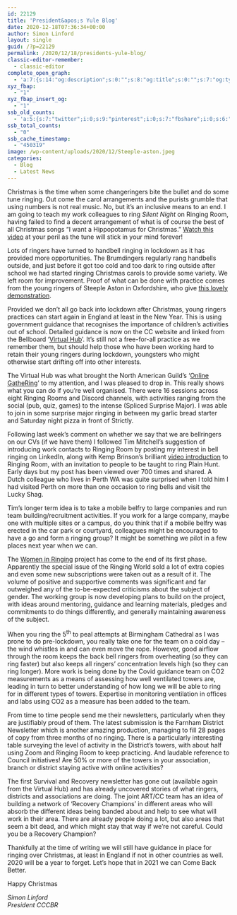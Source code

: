 ```yaml
---
id: 22129
title: 'President&apos;s Yule Blog'
date: 2020-12-18T07:36:34+00:00
author: Simon Linford
layout: single
guid: /?p=22129
permalink: /2020/12/18/presidents-yule-blog/
classic-editor-remember:
  - classic-editor
complete_open_graph:
  - 'a:7:{s:14:"og:description";s:0:"";s:8:"og:title";s:0:"";s:7:"og:type";s:0:"";s:12:"twitter:card";s:7:"summary";s:15:"twitter:creator";s:0:"";s:19:"twitter:description";s:0:"";s:8:"og:image";s:5:"22131";}'
xyz_fbap:
  - "1"
xyz_fbap_insert_og:
  - "1"
ssb_old_counts:
  - 'a:5:{s:7:"twitter";i:0;s:9:"pinterest";i:0;s:7:"fbshare";i:0;s:6:"reddit";i:0;s:6:"tumblr";N;}'
ssb_total_counts:
  - "0"
ssb_cache_timestamp:
  - "450319"
image: /wp-content/uploads/2020/12/Steeple-aston.jpeg
categories:
  - Blog
  - Latest News
---
```

Christmas is the time when some changeringers bite the bullet and do some tune ringing. Out come the carol arrangements and the purists grumble that using numbers is not real music. No, but it’s an inclusive means to an end. I am going to teach my work colleagues to ring _Silent Night_ on Ringing Room, having failed to find a decent arrangement of what is of course the best of all Christmas songs “I want a Hippopotamus for Christmas.” <a href="https://youtu.be/vsvOrtcrA5c" target="_blank" rel="noopener">Watch this video</a> at your peril as the tune will stick in your mind forever!

Lots of ringers have turned to handbell ringing in lockdown as it has provided more opportunities. The Brumdingers regularly rang handbells outside, and just before it got too cold and too dark to ring outside after school we had started ringing Christmas carols to provide some variety. We left room for improvement. Proof of what can be done with practice comes from the young ringers of Steeple Aston in Oxfordshire, who give <a href="https://youtu.be/HCsvxLsM93g" target="_blank" rel="noopener">this lovely demonstration</a>.

Provided we don’t all go back into lockdown after Christmas, young ringers practices can start again in England at least in the New Year. This is using government guidance that recognises the importance of children’s activities out of school. Detailed guidance is now on the CC website and linked from the Bellboard ‘<a href="https://bb.ringingworld.co.uk/virtual-hub.php" target="_blank" rel="noopener">Virtual Hub</a>’. It’s still not a free-for-all practice as we remember them, but should help those who have been working hard to retain their young ringers during lockdown, youngsters who might otherwise start drifting off into other interests.

The Virtual Hub was what brought the North American Guild’s ‘<a href="https://sites.google.com/view/nagcr-ogr/home?authuser=0" target="_blank" rel="noopener">Online GatheRing</a>’ to my attention, and I was pleased to drop in. This really shows what you can do if you’re well organised. There were 16 sessions across eight Ringing Rooms and Discord channels, with activities ranging from the social (pub, quiz, games) to the intense (Spliced Surprise Major). I was able to join in some surprise major ringing in between my garlic bread starter and Saturday night pizza in front of Strictly.

Following last week’s comment on whether we say that we are bellringers on our CVs (if we have them) I followed Tim Mitchell’s suggestion of introducing work contacts to Ringing Room by posting my interest in bell ringing on LinkedIn, along with Kemp Brinson’s brilliant <a href="https://youtu.be/l0mYK8QQx8w" target="_blank" rel="noopener">video introduction</a> to Ringing Room, with an invitation to people to be taught to ring Plain Hunt. Early days but my post has been viewed over 700 times and shared. A Dutch colleague who lives in Perth WA was quite surprised when I told him I had visited Perth on more than one occasion to ring bells and visit the Lucky Shag.

Tim’s longer term idea is to take a mobile belfry to large companies and run team building/recruitment activities. If you work for a large company, maybe one with multiple sites or a campus, do you think that if a mobile belfry was erected in the car park or courtyard, colleagues might be encouraged to have a go and form a ringing group? It might be something we pilot in a few places next year when we can.

The <a href="https://www.womeninringing.info/" target="_blank" rel="noopener">Women in Ringing</a> project has come to the end of its first phase. Apparently the special issue of the Ringing World sold a lot of extra copies and even some new subscriptions were taken out as a result of it. The volume of positive and supportive comments was significant and far outweighed any of the to-be-expected criticisms about the subject of gender. The working group is now developing plans to build on the project, with ideas around mentoring, guidance and learning materials, pledges and commitments to do things differently, and generally maintaining awareness of the subject.

When you ring the 5<sup>th</sup> to peal attempts at Birmingham Cathedral as I was prone to do pre-lockdown, you really take one for the team on a cold day – the wind whistles in and can even move the rope. However, good airflow through the room keeps the back bell ringers from overheating (so they can ring faster) but also keeps all ringers’ concentration levels high (so they can ring longer). More work is being done by the Covid guidance team on CO2 measurements as a means of assessing how well ventilated towers are, leading in turn to better understanding of how long we will be able to ring for in different types of towers. Expertise in monitoring ventilation in offices and labs using CO2 as a measure has been added to the team.

From time to time people send me their newsletters, particularly when they are justifiably proud of them. The latest submission is the Farnham District Newsletter which is another amazing production, managing to fill 28 pages of copy from three months of no ringing. There is a particularly interesting table surveying the level of activity in the District’s towers, with about half using Zoom and Ringing Room to keep practicing. And laudable reference to Council initiatives! Are 50% or more of the towers in your association, branch or district staying active with online activities?

The first Survival and Recovery newsletter has gone out (available again from the Virtual Hub) and has already uncovered stories of what ringers, districts and associations are doing. The joint ART/CC team has an idea of building a network of ‘Recovery Champions’ in different areas who will absorb the different ideas being banded about and help to see what will work in their area. There are already people doing a lot, but also areas that seem a bit dead, and which might stay that way if we’re not careful. Could you be a Recovery Champion?

Thankfully at the time of writing we will still have guidance in place for ringing over Christmas, at least in England if not in other countries as well. 2020 will be a year to forget. Let’s hope that in 2021 we can Come Back Better.

Happy Christmas

_Simon Linford_  
_President CCCBR_
